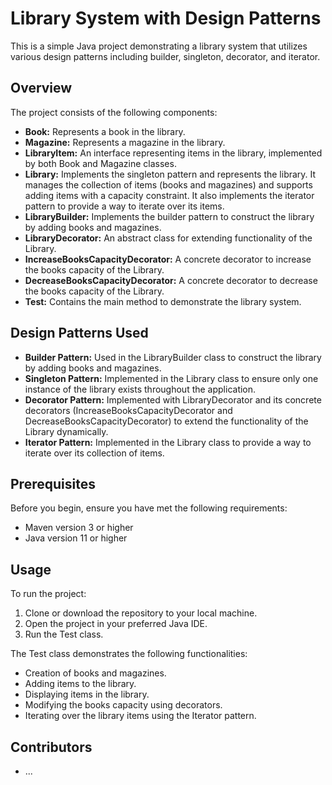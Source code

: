# Library System with Design Patterns

This is a simple Java project demonstrating a library system that utilizes various design patterns including builder, singleton, decorator, and iterator.

## Overview

The project consists of the following components:

- **Book:** Represents a book in the library.
- **Magazine:** Represents a magazine in the library.
- **LibraryItem:** An interface representing items in the library, implemented by both Book and Magazine classes.
- **Library:** Implements the singleton pattern and represents the library. It manages the collection of items (books and magazines) and supports adding items with a capacity constraint. It also implements the iterator pattern to provide a way to iterate over its items.
- **LibraryBuilder:** Implements the builder pattern to construct the library by adding books and magazines.
- **LibraryDecorator:** An abstract class for extending functionality of the Library.
- **IncreaseBooksCapacityDecorator:** A concrete decorator to increase the books capacity of the Library.
- **DecreaseBooksCapacityDecorator:** A concrete decorator to decrease the books capacity of the Library.
- **Test:** Contains the main method to demonstrate the library system.

## Design Patterns Used

- **Builder Pattern:** Used in the LibraryBuilder class to construct the library by adding books and magazines.
- **Singleton Pattern:** Implemented in the Library class to ensure only one instance of the library exists throughout the application.
- **Decorator Pattern:** Implemented with LibraryDecorator and its concrete decorators (IncreaseBooksCapacityDecorator and DecreaseBooksCapacityDecorator) to extend the functionality of the Library dynamically.
- **Iterator Pattern:** Implemented in the Library class to provide a way to iterate over its collection of items.

## Prerequisites

Before you begin, ensure you have met the following requirements:

- Maven version 3 or higher
- Java version 11 or higher

## Usage

To run the project:

1. Clone or download the repository to your local machine.
2. Open the project in your preferred Java IDE.
3. Run the Test class.

The Test class demonstrates the following functionalities:
- Creation of books and magazines.
- Adding items to the library.
- Displaying items in the library.
- Modifying the books capacity using decorators.
- Iterating over the library items using the Iterator pattern.

## Contributors

- ...
